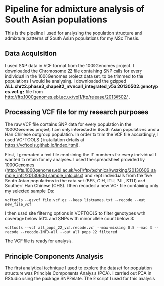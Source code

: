 # Pipeline for admixture analysis of South Asian populations
This is the pipeline I used for analysing the population structure and admixture patterns of South Asian populations for my MSc Thesis. 

## Data Acquisition
I used SNP data in VCF format from the 1000Genomes project. I downloaded the Chromosome 22 file containing SNP calls for every individual in the 1000Genomes project data set, to be trimmed to the populations I would be analysing.
I downloaded the gzipped **ALL.chr22.phase3_shapeit2_mvncall_integrated_v5a.20130502.genotypes.vcf.gz** file from http://ftp.1000genomes.ebi.ac.uk/vol1/ftp/release/20130502/ .

## Processing VCF file for my research purposes
The raw VCF file contains SNP data for every population in the 1000Genomes project, I am only interested in South Asian populations and a Han Chinese outgroup population.
In order to trim the VCF file accordingly, I used VCFTOOLS ( installation details at https://vcftools.github.io/index.html).

First, I generated a text file containing the ID numbers for every individual I wanted to retain for my analyses. I used the spreadsheet provided by 1000Genomes (http://ftp.1000genomes.ebi.ac.uk/vol1/ftp/technical/working/20130606_sample_info/20130606_sample_info.xlsx) and kept individuals from the five South Asian populations in the data set (BEB, GIH, ITU, PJL, STU) and Southern Han Chinese (CHS).
I then recoded a new VCF file containing only my selected sample IDs:

```
vcftools --gzvcf file.vcf.gz --keep listnames.txt --recode --out new_file_vcf
```

I then used site filtering options in VCFTOOLS to filter genotypes with coverage below 50% and SNPs with minor allele count below 3:

```
vcftools --vcf all_pops_22_vcf.recode.vcf --max-missing 0.5 --mac 3 --recode --recode-INFO-all --out all_pops_22_filtered
```

The VCF file is ready for analysis.

## Principle Components Analysis

The first analytical technique I used to explore the dataset for population structure was Principle Components Analysis (PCA). I carried out PCA in RStudio using the package SNPRelate. The R script I used for this analysis 
